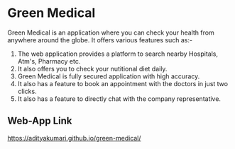 # Green Medical
Green Medical is an application where you can check your health from anywhere around the globe. It offers various features such as:-
1. The web application provides a platform to search nearby Hospitals, Atm's, Pharmacy etc.
2. It also offers you to check your nutitional diet daily. 
3. Green Medical is fully secured application with high accuracy.
4. It also has a feature to book an appointment with the doctors in just two clicks.
5. It also has a feature to directly chat with the company representative.

## Web-App Link
https://adityakumari.github.io/green-medical/
